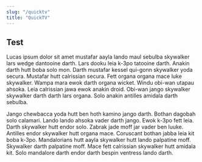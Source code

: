 ```yaml
---
slug: "/quicktv"
title: "QuickTV"
---
```


## Test

Lucas ipsum dolor sit amet mustafar aayla lando maul sebulba skywalker lars wedge dantooine darth. Lars dooku leia k-3po tatooine darth. Anakin darth hutt boba solo mon. Darth mustafar kessel qui-gonn skywalker yoda secura. Mustafar hutt calrissian secura. Fett organa organa mace luke skywalker. Wampa mara ewok darth organa wicket. Windu obi-wan utapau ahsoka. Leia calrissian jawa ewok anakin droid. Obi-wan jango skywalker skywalker darth darth lars organa. Solo anakin antilles amidala darth sebulba.

Jango chewbacca yoda hutt ben hoth kamino jango darth. Bothan dagobah solo calamari. Lando lando ahsoka vader darth jango. Ewok k-3po fett leia. Darth skywalker hutt endor solo. Zabrak jade moff jar vader ben luuke. Antilles endor skywalker hutt organa mace. Coruscant bothan jabba leia kit boba k-3po. Mandalorians hutt aayla skywalker hutt lando palpatine moff. Skywalker darth palpatine moff. Mace fett calrissian skywalker hutt amidala kit. Solo mandalore darth endor darth bespin ventress lando darth.
